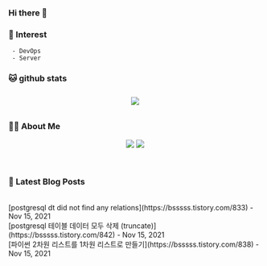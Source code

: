 
### Hi there 👋   

### 📖   Interest   
     - DevOps   
     - Server  

###  🐱 github stats  

<div id="main" align="center">
    <img src="https://github-readme-stats.vercel.app/api?username=qpyu66&hide=stars,contribs&count_private=true&show_icons=true"
        style="height: auto; margin-left: 20px; margin-right: 20px; padding: 10px;"/>
</div>

###  💁‍♀️ About Me  
<p align="center">
    <a href="https://bsssss.tistory.com/"><img src="https://img.shields.io/badge/Blog-FF5722?style=flat-square&logo=Blogger&logoColor=white"/></a>
    <a href="mailto:qpyu66@gmail.com"><img src="https://img.shields.io/badge/Gmail-d14836?style=flat-square&logo=Gmail&logoColor=white&link=qpyu66@gmail.com"/></a>
</p>

<br>

### 📕 Latest Blog Posts   
<br>
[postgresql dt did not find any relations](https://bsssss.tistory.com/833) - Nov 15, 2021<br>
[postgresql 테이블 데이터 모두 삭제 (truncate)](https://bsssss.tistory.com/842) - Nov 15, 2021<br>
[파이썬 2차원 리스트를 1차원 리스트로 만들기](https://bsssss.tistory.com/838) - Nov 15, 2021<br>
